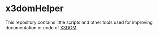 x3domHelper
===========

This repository contains little scripts and other tools used for improving documentation or code of [X3DOM](https://github.com/x3dom/x3dom).